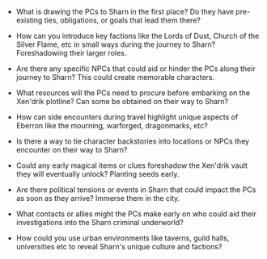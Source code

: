 - What is drawing the PCs to Sharn in the first place? Do they have pre-existing ties, obligations, or goals that lead them there?
    
- How can you introduce key factions like the Lords of Dust, Church of the Silver Flame, etc in small ways during the journey to Sharn? Foreshadowing their larger roles.
    
- Are there any specific NPCs that could aid or hinder the PCs along their journey to Sharn? This could create memorable characters.
    
- What resources will the PCs need to procure before embarking on the Xen'drik plotline? Can some be obtained on their way to Sharn?
    
- How can side encounters during travel highlight unique aspects of Eberron like the mourning, warforged, dragonmarks, etc?
    
- Is there a way to tie character backstories into locations or NPCs they encounter on their way to Sharn?
    
- Could any early magical items or clues foreshadow the Xen'drik vault they will eventually unlock? Planting seeds early.
    
- Are there political tensions or events in Sharn that could impact the PCs as soon as they arrive? Immerse them in the city.
    
- What contacts or allies might the PCs make early on who could aid their investigations into the Sharn criminal underworld?
    
- How could you use urban environments like taverns, guild halls, universities etc to reveal Sharn's unique culture and factions?